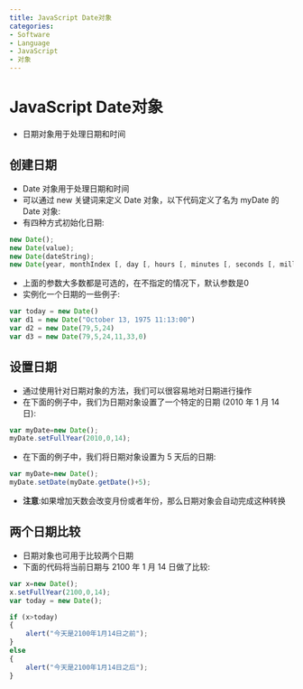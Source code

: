 ```yaml
---
title: JavaScript Date对象
categories:
- Software
- Language
- JavaScript
- 对象
---
```

# JavaScript Date对象

- 日期对象用于处理日期和时间

## 创建日期

- Date 对象用于处理日期和时间
- 可以通过 new 关键词来定义 Date 对象，以下代码定义了名为 myDate 的 Date 对象:
- 有四种方式初始化日期:

```js
new Date();
new Date(value);
new Date(dateString);
new Date(year, monthIndex [, day [, hours [, minutes [, seconds [, milliseconds]]]]]);
```

- 上面的参数大多数都是可选的，在不指定的情况下，默认参数是0
- 实例化一个日期的一些例子:

```js
var today = new Date()
var d1 = new Date("October 13, 1975 11:13:00")
var d2 = new Date(79,5,24)
var d3 = new Date(79,5,24,11,33,0)
```

## 设置日期

- 通过使用针对日期对象的方法，我们可以很容易地对日期进行操作
- 在下面的例子中，我们为日期对象设置了一个特定的日期 (2010 年 1 月 14 日):

```js
var myDate=new Date();
myDate.setFullYear(2010,0,14);
```

- 在下面的例子中，我们将日期对象设置为 5 天后的日期:

```js
var myDate=new Date();
myDate.setDate(myDate.getDate()+5);
```

- **注意**:如果增加天数会改变月份或者年份，那么日期对象会自动完成这种转换

## 两个日期比较

- 日期对象也可用于比较两个日期
- 下面的代码将当前日期与 2100 年 1 月 14 日做了比较:

```js
var x=new Date();
x.setFullYear(2100,0,14);
var today = new Date();

if (x>today)
{
    alert("今天是2100年1月14日之前");
}
else
{
    alert("今天是2100年1月14日之后");
}
```